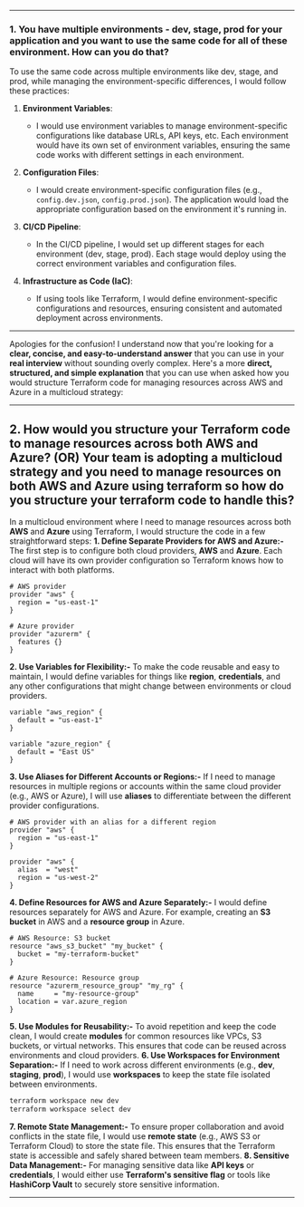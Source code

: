 
---
### 1. You have multiple environments - dev, stage, prod for your application and you want to use the same code for all of these environment. How can you do that?
To use the same code across multiple environments like dev, stage, and prod, while managing the environment-specific differences, I would follow these practices:
1. **Environment Variables**:  
    - I would use environment variables to manage environment-specific configurations like database URLs, API keys, etc. Each environment would have its own set of environment variables, ensuring the same code works with different settings in each environment.
2. **Configuration Files**:  
    - I would create environment-specific configuration files (e.g., `config.dev.json`, `config.prod.json`). The application would load the appropriate configuration based on the environment it's running in.

3. **CI/CD Pipeline**:  
    -  In the CI/CD pipeline, I would set up different stages for each environment (dev, stage, prod). Each stage would deploy using the correct environment variables and configuration files.

4. **Infrastructure as Code (IaC)**:  
    -  If using tools like Terraform, I would define environment-specific configurations and resources, ensuring consistent and automated deployment across environments.

---
Apologies for the confusion! I understand now that you're looking for a **clear, concise, and easy-to-understand answer** that you can use in your **real interview** without sounding overly complex. Here's a more **direct, structured, and simple explanation** that you can use when asked how you would structure Terraform code for managing resources across AWS and Azure in a multicloud strategy:

---
## 2. How would you structure your Terraform code to manage resources across both AWS and Azure? (OR) Your team is adopting a multicloud strategy and you need to manage resources on both AWS and Azure using terraform so how do you structure your terraform code to handle this?
In a multicloud environment where I need to manage resources across both **AWS** and **Azure** using Terraform, I would structure the code in a few straightforward steps:
**1. Define Separate Providers for AWS and Azure:-** The first step is to configure both cloud providers, **AWS** and **Azure**. Each cloud will have its own provider configuration so Terraform knows how to interact with both platforms.
```hcl
# AWS provider
provider "aws" {
  region = "us-east-1"
}

# Azure provider
provider "azurerm" {
  features {}
}
```
**2. Use Variables for Flexibility:-** To make the code reusable and easy to maintain, I would define variables for things like **region**, **credentials**, and any other configurations that might change between environments or cloud providers.
```hcl
variable "aws_region" {
  default = "us-east-1"
}

variable "azure_region" {
  default = "East US"
}
```
**3. Use Aliases for Different Accounts or Regions:-** If I need to manage resources in multiple regions or accounts within the same cloud provider (e.g., AWS or Azure), I will use **aliases** to differentiate between the different provider configurations.
```hcl
# AWS provider with an alias for a different region
provider "aws" {
  region = "us-east-1"
}

provider "aws" {
  alias  = "west"
  region = "us-west-2"
}
```
**4. Define Resources for AWS and Azure Separately:-** I would define resources separately for AWS and Azure. For example, creating an **S3 bucket** in AWS and a **resource group** in Azure.
```hcl
# AWS Resource: S3 bucket
resource "aws_s3_bucket" "my_bucket" {
  bucket = "my-terraform-bucket"
}

# Azure Resource: Resource group
resource "azurerm_resource_group" "my_rg" {
  name     = "my-resource-group"
  location = var.azure_region
}
```
**5. Use Modules for Reusability:-** To avoid repetition and keep the code clean, I would create **modules** for common resources like VPCs, S3 buckets, or virtual networks. This ensures that code can be reused across environments and cloud providers.
**6. Use Workspaces for Environment Separation:-** If I need to work across different environments (e.g., **dev**, **staging**, **prod**), I would use **workspaces** to keep the state file isolated between environments.
```bash
terraform workspace new dev
terraform workspace select dev
```
**7. Remote State Management:-** To ensure proper collaboration and avoid conflicts in the state file, I would use **remote state** (e.g., AWS S3 or Terraform Cloud) to store the state file. This ensures that the Terraform state is accessible and safely shared between team members.
**8. Sensitive Data Management:-** For managing sensitive data like **API keys** or **credentials**, I would either use **Terraform's sensitive flag** or tools like **HashiCorp Vault** to securely store sensitive information.

---









   
